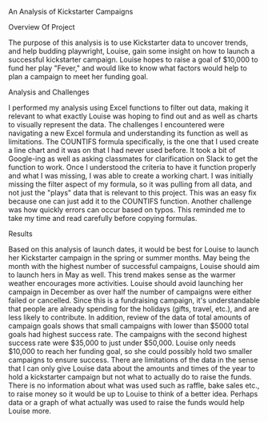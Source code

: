 An Analysis of Kickstarter Campaigns

Overview Of Project

The purpose of this analysis is to use Kickstarter data to uncover trends, and help budding playwright, Louise, gain some insight on how to launch a successful kickstarter campaign. Louise hopes to raise a goal of $10,000 to fund her play "Fever," and would like to know what factors would help to plan a campaign to meet her funding goal.

Analysis and Challenges

I performed my analysis using Excel functions to filter out data, making it relevant to what exactly Louise was hoping to find out and as well as charts to visually represent the data. The challenges I encountered were navigating a new Excel formula and understanding its function as well as limitations. The COUNTIFS formula specifically, is the one that I used create a line chart and it was on that I had never used before. It took a bit of Google-ing as well as asking classmates for clarification on Slack to get the function to work. Once I understood the criteria to have it function properly and what I was missing, I was able to create a working chart. I was initially missing the filter aspect of my formula, so it was pulling from all data, and not just the "plays" data that is relevant to this project. This was an easy fix because one can just add it to the COUNTIFS function. Another challenge was how quickly errors can occur based on typos. This reminded me to take my time and read carefully before copying formulas.

Results

Based on this analysis of launch dates, it would be best for Louise to launch her Kickstarter campaign in the spring or summer months. May being the month with the highest number of successful campaigns, Louise should aim to launch hers in May as well. This trend makes sense as the warmer weather encourages more activities. Louise should avoid launching her campaign in December as over half the number of campaigns were either failed or cancelled. Since this is a fundraising campaign, it's understandable that people are already spending for the holidays (gifts, travel, etc.), and are less likely to contribute. In addition, review of the data of total amounts of campaign goals shows that small campaigns with lower than $5000 total goals had highest success rate. The campaigns with the second highest success rate were $35,000 to just under $50,000. Louise only needs $10,000 to reach her funding goal, so she could possibly hold two smaller campaigns to ensure success. There are limitations of the data in the sense that I can only give Louise data about the amounts and times of the year to hold a kickstarter campaign but not what to actually do to raise the funds. There is no information about what was used such as raffle, bake sales etc., to raise money so it would be up to Louise to think of a better idea. Perhaps data or a graph of what actually was used to raise the funds would help Louise more.
